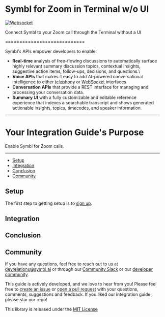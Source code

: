 Symbl for Zoom in Terminal w/o UI
============================

[![Websocket](https://img.shields.io/badge/symbl-websocket-brightgreen)](https://docs.symbl.ai/docs/streamingapi/overview/introduction)

Connect Symbl to your Zoom call through the Terminal without a UI


============================


Symbl's APIs empower developers to enable: 

- **Real-time** analysis of free-flowing discussions to automatically surface highly relevant summary discussion topics, contextual insights, suggestive action items, follow-ups, decisions, and questions.\
- **Voice APIs** that makes it easy to add AI-powered conversational intelligence to either [telephony][telephony] or [WebSocket][websocket] interfaces.
- **Conversation APIs** that provide a REST interface for managing and processing your conversation data.
- **Summary UI** with a fully customizable and editable reference experience that indexes a searchable transcript and shows generated actionable insights, topics, timecodes, and speaker information.

<hr />

# Your Integration Guide's Purpose 

Enable Symbl for Zoom calls. 

<hr />

 * [Setup](#setup)
 * [Integration](#integration)
 * [Conclusion](#conclusion)
 * [Community](#community)

## Setup 
The first step to getting setup is to [sign up][signup]. 

## Integration 

## Conclusion 

## Community 

If you have any questions, feel free to reach out to us at devrelations@symbl.ai or through our [Community Slack][slack] or our [developer community][developer_community]. 

This guide is actively developed, and we love to hear from you! Please feel free to [create an issue][issues] or [open a pull request][pulls] with your questions, comments, suggestions and feedback. If you liked our integration guide, please star our repo!


This library is released under the [MIT License][license]

[license]: LICENSE.txt
[telephony]: https://docs.symbl.ai/docs/telephony/overview/post-api
[websocket]: https://docs.symbl.ai/docs/streamingapi/overview/introduction
[developer_community]: https://community.symbl.ai/?_ga=2.134156042.526040298.1609788827-1505817196.1609788827
[slack]: https://join.slack.com/t/symbldotai/shared_invite/zt-4sic2s11-D3x496pll8UHSJ89cm78CA
[signup]: https://platform.symbl.ai/?_ga=2.63499307.526040298.1609788827-1505817196.1609788827
[issues]: https://github.com/symblai/connect-symbl-to-zoom-without-ui/issues
[pulls]: https://github.com/connect-symbl-to-zoom-without-ui/pulls